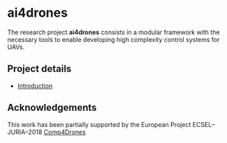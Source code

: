 # ai4drones

The research project **ai4drones** consists in a modular framework with the necessary tools to enable developing high complexity control systems for UAVs.

## Project details
- [Introduction](Introduction.md)

## Acknowledgements
This work has been partially supported by the European Project ECSEL–JURIA–2018 [Comp4Drones](https://www.comp4drones.eu/)

